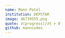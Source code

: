 ```yaml
---
name: Mann Patel
institution: DEPSTAR
image: 46739555.png
quote: ∂(progress)/∂t > 0 
github: manncodes
---
```

